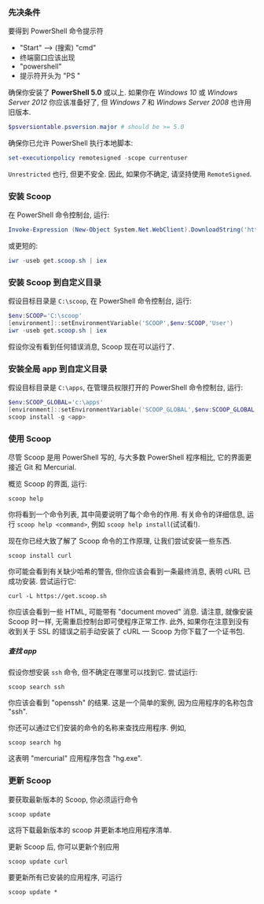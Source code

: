 ### 先决条件

要得到 PowerShell 命令提示符
  * "Start" --> (搜索) "cmd"
  * 终端窗口应该出现
  * "powershell"
  * 提示符开头为 "PS "

确保你安装了 **PowerShell 5.0** 或以上. 如果你在 *Windows 10* 或 *Windows Server 2012* 你应该准备好了, 但 *Windows 7* 和 *Windows Server 2008* 也许用旧版本.

```powershell
$psversiontable.psversion.major # should be >= 5.0
```

确保你已允许 PowerShell 执行本地脚本:

```powershell
set-executionpolicy remotesigned -scope currentuser
```

`Unrestricted` 也行, 但更不安全. 因此, 如果你不确定, 请坚持使用 `RemoteSigned`.

### 安装 Scoop

在 PowerShell 命令控制台, 运行:

```powershell
Invoke-Expression (New-Object System.Net.WebClient).DownloadString('https://get.scoop.sh')
```

或更短的:

```powershell
iwr -useb get.scoop.sh | iex
```

### 安装 Scoop 到自定义目录

假设目标目录是 `C:\scoop`, 在 PowerShell 命令控制台, 运行:

```powershell
$env:SCOOP='C:\scoop'
[environment]::setEnvironmentVariable('SCOOP',$env:SCOOP,'User')
iwr -useb get.scoop.sh | iex
```

假设你没有看到任何错误消息, Scoop 现在可以运行了.

### 安装全局 app 到自定义目录

假设目标目录是 `C:\apps`, 在管理员权限打开的 PowerShell 命令控制台, 运行:

```powershell
$env:SCOOP_GLOBAL='c:\apps'
[environment]::setEnvironmentVariable('SCOOP_GLOBAL',$env:SCOOP_GLOBAL,'Machine')
scoop install -g <app>
```

### 使用 Scoop

尽管 Scoop 是用 PowerShell 写的, 与大多数 PowerShell 程序相比, 它的界面更接近 Git 和 Mercurial.

概览 Scoop 的界面, 运行:

```command line
scoop help
```

你将看到一个命令列表, 其中简要说明了每个命令的作用. 有关命令的详细信息, 运行 `scoop help <command>`, 例如 `scoop help install`(试试看!).

现在你已经大致了解了 Scoop 命令的工作原理, 让我们尝试安装一些东西.

```command line
scoop install curl
```

你可能会看到有关缺少哈希的警告, 但你应该会看到一条最终消息, 表明 cURL 已成功安装. 尝试运行它:

```command line
curl -L https://get.scoop.sh
```

你应该会看到一些 HTML, 可能带有 "document moved" 消息. 请注意, 就像安装 Scoop 时一样, 无需重启控制台即可使程序正常工作. 此外, 如果你在注意到没有收到关于 SSL 的错误之前手动安装了 cURL — Scoop 为你下载了一个证书包.

##### 查找 app

假设你想安装 `ssh` 命令, 但不确定在哪里可以找到它. 尝试运行:

```command line    
scoop search ssh
```

你应该会看到 "openssh" 的结果. 这是一个简单的案例, 因为应用程序的名称包含 "ssh".

你还可以通过它们安装的命令的名称来查找应用程序. 例如,

```command line
scoop search hg
```

这表明 "mercurial" 应用程序包含 "hg.exe".

### 更新 Scoop

要获取最新版本的 Scoop, 你必须运行命令

```command line
scoop update
```

这将下载最新版本的 scoop 并更新本地应用程序清单.

更新 Scoop 后, 你可以更新个别应用

```command line
scoop update curl
```

要更新所有已安装的应用程序, 可运行

```command line
scoop update *
```

